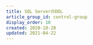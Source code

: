 ```yaml
---
title: SQL ServerのDDL
article_group_id: control-group
display_order: 10
created: 2020-10-28
updated: 2021-04-22
---
```

